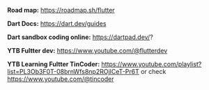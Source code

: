 **Road map:** https://roadmap.sh/flutter

**Dart Docs:** https://dart.dev/guides

**Dart sandbox coding online:** https://dartpad.dev/?

**YTB Fultter dev:** https://www.youtube.com/@flutterdev

**YTB Learning Fultter TinCoder:** https://www.youtube.com/playlist?list=PL3Ob3F0T-08brnWfs8np2ROjICeT-Pr6T or check https://www.youtube.com/@tincoder
